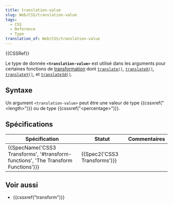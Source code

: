 ```yaml
---
title: translation-value
slug: Web/CSS/translation-value
tags:
  - CSS
  - Reference
  - Type
translation_of: Web/CSS/translation-value
---
```


{{CSSRef}}

Le type de donnée **`<translation-value>`** est utilisé dans les arguments pour certaines fonctions de [transformation](/fr/docs/Web/CSS/transform) dont [`translate()`](/fr/docs/Web/CSS/transform-function/translate), [`translateX()`](/fr/docs/Web/CSS/transform-function/translateX), [`translateY()`](/fr/docs/Web/CSS/transform-function/translateY), et [`translate3d()`](/fr/docs/Web/CSS/transform-function/translate3d).

## Syntaxe

Un argument `<translation-value>` peut être une valeur de type {{cssxref("&lt;length&gt;")}} ou de type {{cssxref("&lt;percentage&gt;")}}.

## Spécifications

| Spécification                                                                                                | Statut                               | Commentaires |
| ------------------------------------------------------------------------------------------------------------ | ------------------------------------ | ------------ |
| {{SpecName('CSS3 Transforms', '#transform-functions', 'The Transform Functions')}} | {{Spec2('CSS3 Transforms')}} |              |

## Voir aussi

- {{cssxref("transform")}}
